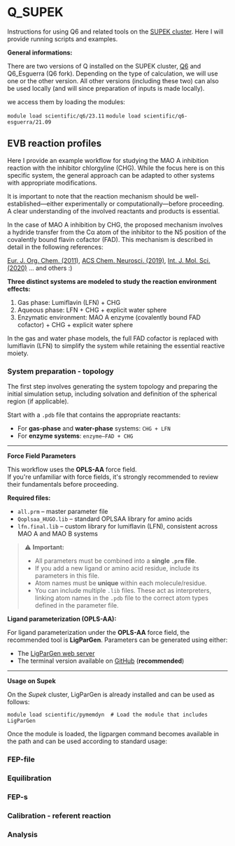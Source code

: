 # Q_SUPEK
Instructions for using Q6 and related tools on the [SUPEK cluster](https://www.srce.unizg.hr/napredno-racunanje). Here I will provide running scripts and examples. 

**General informations:**

There are two versions of Q installed on the SUPEK cluster, [Q6](https://github.com/qusers/Q6) and Q6_Esguerra (Q6 fork). Depending on the type of calculation, we will use one or the other version. All other versions (including these two) can also be used locally (and will since preparation of inputs is made locally).

we access them by loading the modules:

```module load scientific/q6/23.11```
```module load scientific/q6-esguerra/21.09```

## EVB reaction profiles

Here I provide an example workflow for studying the MAO A inhibition reaction with the inhibitor chlorgyline (CHG). While the focus here is on this specific system, the general approach can be adapted to other systems with appropriate modifications.

It is important to note that the reaction mechanism should be well-established—either experimentally or computationally—before proceeding. A clear understanding of the involved reactants and products is essential.

In the case of MAO A inhibition by CHG, the proposed mechanism involves a hydride transfer from the Cα atom of the inhibitor to the N5 position of the covalently bound flavin cofactor (FAD). This mechanism is described in detail in the following references:

[Eur. J. Org. Chem. (2011)](https://doi.org/10.1002/ejoc.201100873),
[ACS Chem. Neurosci. (2019)](https://doi.org/10.1021/acschemneuro.9b00147),
[Int. J. Mol. Sci. (2020)](https://doi.org/10.3390/ijms21176151)
... and others :) 

**Three distinct systems are modeled to study the reaction environment effects:**

1. Gas phase:
    Lumiflavin (LFN) + CHG
2. Aqueous phase:
    LFN + CHG + explicit water sphere
3. Enzymatic environment:
    MAO A enzyme (covalently bound FAD cofactor) + CHG + explicit water sphere

In the gas and water phase models, the full FAD cofactor is replaced with lumiflavin (LFN) to simplify the system while retaining the essential reactive moiety.

### System preparation - topology

The first step involves generating the system topology and preparing the initial simulation setup, including solvation and definition of the spherical region (if applicable).

Start with a `.pdb` file that contains the appropriate reactants:

- For **gas-phase** and **water-phase** systems: `CHG + LFN`
- For **enzyme systems**: `enzyme–FAD + CHG`

---

**Force Field Parameters**

This workflow uses the **OPLS-AA** force field.  
If you're unfamiliar with force fields, it's strongly recommended to review their fundamentals before proceeding.

**Required files:**

- `all.prm` – master parameter file
- `Qoplsaa_HUGO.lib` – standard OPLSAA library for amino acids
- `lfn.final.lib` – custom library for lumiflavin (LFN), consistent across MAO A and MAO B systems

> ⚠️ **Important:**
> - All parameters must be combined into a **single `.prm` file**.
> - If you add a new ligand or amino acid residue, include its parameters in this file.
> - Atom names must be **unique** within each molecule/residue.
> - You can include multiple `.lib` files. These act as interpreters, linking atom names in the `.pdb` file to the correct atom types defined in the parameter file.

**Ligand parameterization (OPLS-AA):**

For ligand parameterization under the **OPLS-AA** force field, the recommended tool is **LigParGen**. Parameters can be generated using either:

- The [LigParGen web server](https://zarbi.chem.yale.edu/ligpargen/)
- The terminal version available on [GitHub](https://github.com/Isra3l/ligpargen) (**recommended**)

---

**Usage on Supek**

On the *Supek* cluster, LigParGen is already installed and can be used as follows:

```module load scientific/pymemdyn  # Load the module that includes LigParGen```

Once the module is loaded, the ligpargen command becomes available in the path and can be used according to standard usage:



### FEP-file

### Equilibration

### FEP-s

### Calibration - referent reaction

### Analysis
